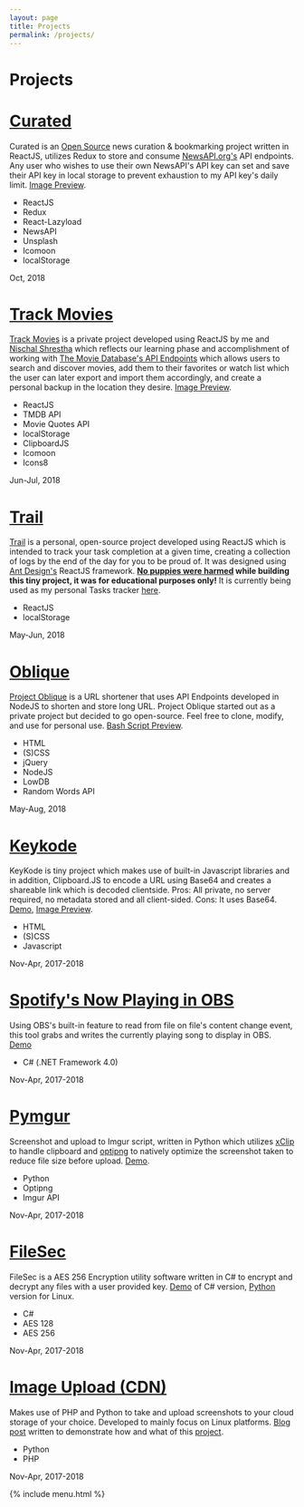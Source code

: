 ```yaml
---
layout: page
title: Projects
permalink: /projects/
---
```


<div class="container-blog-header">
    <h1><i class="fas fa-flask"></i> Projects</h1>
    <h1>
        <a href="#" class="menu-toggle" title="Toggle Menu">
            <i class="fas fa-ellipsis-v"></i>
        </a>
    </h1>
</div>
<div class="container-project">
    <div class="container-project-entry">
        <div class="container-project-entry-poster"
         style="background-image: url('https://i.imgur.com/dSB7gPc.png'); background-position: bottom center;"></div>
         <div class="container-project-entry-info">
            <h1>
                <a href="https://news.prashant.me/">Curated</a>
            </h1>
            <p>Curated is an <a href="https://github.com/intern0t/personal-website">Open Source</a> news curation & bookmarking project written in ReactJS, utilizes Redux to store and consume <a href="https://newsapi.org/account">NewsAPI.org's</a> API endpoints. Any user who wishes to use their own NewsAPI's API key can set and save their API key in local storage to prevent exhaustion to my API key's daily limit. <a href="https://i.imgur.com/TbqJGR8.png" data-rel="lightcase:curatedpreviewalbum" data-lc-caption="Curated Header (Right Click > Open image in new tab to view the preview in its original size.">Image Preview</a>.</p>
            <a href="https://i.imgur.com/oquHKVm.png" data-rel="lightcase:curatedpreviewalbum" data-lc-caption="Curated Set News API (Right Click > Open image in new tab to view the preview in its original size." hidden>2nd Image Preview</a>
            <a href="https://i.imgur.com/QZxvdTu.png" data-rel="lightcase:curatedpreviewalbum" data-lc-caption="Curated Homepage (Top-Headlines) (Right Click > Open image in new tab to view the preview in its original size." hidden>3rd Image Preview</a>
            <a href="https://i.imgur.com/cknqP2X.png" data-rel="lightcase:curatedpreviewalbum" data-lc-caption="Curated Footer (Right Click > Open image in new tab to view the preview in its original size." hidden>4th Image Preview</a>
            <div class="container-project-entry-info-misc">
                <ul class="used">
                    <li>ReactJS</li>
                    <li>Redux</li>
                    <li>React-Lazyload</li>
                    <li>NewsAPI</li>
                    <li>Unsplash</li>
                    <li>Icomoon</li>
                    <li>localStorage</li>
                </ul>
                <div class="time"><i class="far fa-clock"></i> <span>Oct, 2018</span></div>
            </div>
         </div>
    </div>
    <div class="container-project-entry">
        <div class="container-project-entry-poster"
         style="background-image: url('https://i.imgur.com/99Yxugo.png'); background-position: top center;"></div>
         <div class="container-project-entry-info">
            <h1>
                <a href="https://trackmovies.net/" title="Release website">Track Movies</a>
            </h1>
            <p><a href="https://trackmovies.net/" title="Release website">Track Movies</a> is a private project developed using ReactJS by me and <a href="https://github.com/justgoof9">Nischal Shrestha</a> which reflects our learning phase and accomplishment of working with <a href="https://www.themoviedb.org/documentation/api">The Movie Database's API Endpoints</a> which allows users to search and discover movies, add them to their favorites or watch list which the user can later export and import them accordingly, and create a personal backup in the location they desire. <a href="https://i.imgur.com/mUkeacR.png" data-rel="lightcase:trackmoviesalbum" data-lc-caption="Track Movies Homepage (Right Click > Open image in new tab to view the preview in its original size.">Image Preview</a>.</p>
            <a href="https://i.imgur.com/MyKuTcz.png" data-rel="lightcase:trackmoviesalbum" data-lc-caption="Track Movies Dashboard (Right Click > Open image in new tab to view the preview in its original size." hidden>2nd Image Preview</a>
            <a href="https://i.imgur.com/LY5Vb6a.png" data-rel="lightcase:trackmoviesalbum" data-lc-caption="Track Movies Import/Export (Right Click > Open image in new tab to view the preview in its original size." hidden>3rd Image Preview</a>
            <a href="https://i.imgur.com/pQ9vurY.png" data-rel="lightcase:trackmoviesalbum" data-lc-caption="Track Movies movie detail's page (Right Click > Open image in new tab to view the preview in its original size." hidden>4th Image Preview</a>
            <div class="container-project-entry-info-misc">
                <ul class="used">
                    <li>ReactJS</li>
                    <li>TMDB API</li>
                    <li>Movie Quotes API</li>
                    <li>localStorage</li>
                    <li>ClipboardJS</li>
                    <li>Icomoon</li>
                    <li>Icons8</li>
                </ul>
                <div class="time"><i class="far fa-clock"></i> <span>Jun-Jul, 2018</span></div>
            </div>
         </div>
    </div>
    <div class="container-project-entry">
        <div class="container-project-entry-poster"
         style="background-image: url('https://i.imgur.com/jNscPlB.png'); background-position: center center;"></div>
         <div class="container-project-entry-info">
            <h1>
                <a href="https://trail.prashant.me">Trail</a>
            </h1>
            <p><a href="https://github.com/intern0t/Trail" title="Github Repository">Trail</a> is a personal, open-source project developed using ReactJS which is intended to track your task completion at a given time, creating a collection of logs by the end of the day for you to be proud of. It was designed using <a href="http://ant.design/">Ant Design's</a> ReactJS framework. <strong><a href="https://medium.freecodecamp.org/every-time-you-build-a-to-do-list-app-a-puppy-dies-505b54637a5d">No puppies were harmed</a> while building this tiny project, it was for educational purposes only!</strong> It is currently being used as my personal Tasks tracker <a href="https://trail.prashant.me/">here</a>.</p>
            <div class="container-project-entry-info-misc">
                <ul class="used">
                    <li>ReactJS</li>
                    <li>localStorage</li>
                </ul>
                <div class="time"><i class="far fa-clock"></i> <span>May-Jun, 2018</span></div>
            </div>
         </div>
    </div>
    <div class="container-project-entry">
        <div class="container-project-entry-poster"
         style="background-image: url('https://i.imgur.com/Abt0B42.png'); background-position: center center;"></div>
         <div class="container-project-entry-info">
            <h1>
                <a href="https://o.prashant.me/">Oblique</a>
            </h1>
            <p><a href="https://github.com/intern0t/Oblique" title="Github Repository">Project Oblique</a> is a URL shortener that uses API Endpoints developed in NodeJS to shorten and store long URL. Project Oblique started out as a private project but decided to go open-source. Feel free to clone, modify, and use for personal use. <a href="https://i.imgur.com/NGARoVP.gif" data-rel="lightcase:BASHscriptpreview" data-lc-caption="Bash Script to shorten long URLs via command line. (Right Click > Open image in new tab to view the preview in its original size.)">Bash Script Preview</a>.</p>
            <div class="container-project-entry-info-misc">
                <ul class="used">
                    <li>HTML</li>
                    <li>(S)CSS</li>
                    <li>jQuery</li>
                    <li>NodeJS</li>
                    <li>LowDB</li>
                    <li>Random Words API</li>
                </ul>
                <div class="time"><i class="far fa-clock"></i> <span>May-Aug, 2018</span></div>
            </div>
         </div>
    </div>
    <div class="container-project-entry">
        <div class="container-project-entry-poster"
         style="background-image: url('https://i.imgur.com/EycvQCQ.png'); background-position: center center;"></div>
         <div class="container-project-entry-info">
            <h1>
                <a href="https://keykode.prashant.me/">Keykode</a>
            </h1>
            <p>KeyKode is tiny project which makes use of built-in Javascript libraries and in addition, Clipboard.JS to encode a URL using Base64 and creates a shareable link which is decoded clientside. Pros: All private, no server required, no metadata stored and all client-sided. Cons: It uses Base64. <a href="https://intern0t.github.io/keykode/" target="_blank">Demo</a>, <a href="https://i.imgur.com/MZwACFl.png" data-rel="lightcase:projectkeykode" data-lc-caption="Decoded raw Base64 encoded string.">Image Preview</a>.</p>
                <a href="https://i.imgur.com/Od9j4ZK.png" data-rel="lightcase:projectkeykode" data-lc-caption="Generated encoded URLs." hidden>2nd Image Preview</a>
                <a href="https://i.imgur.com/DoYyDsp.png" data-rel="lightcase:projectkeykode" data-lc-caption="Can decode raw Base64 encoded text but not the generated URLs." hidden>3rd Image Preview</a>
                <a href="https://i.imgur.com/FUd3qDo.png" data-rel="lightcase:projectkeykode" data-lc-caption="ClipboardJS in action." hidden>4th Image Preview</a>
            <div class="container-project-entry-info-misc">
                <ul class="used">
                    <li>HTML</li>
                    <li>(S)CSS</li>
                    <li>Javascript</li>
                </ul>
                <div class="time"><i class="far fa-clock"></i> <span>Nov-Apr, 2017-2018</span></div>
            </div>
         </div>
    </div>
    <div class="container-project-entry">
        <div class="container-project-entry-poster"
         style="background-image: url('https://i.imgur.com/EWK7fxU.gif'); background-position: center center;"></div>
         <div class="container-project-entry-info">
            <h1>
                <a href="https://prashant.me/development/2017/10/23/creating-and-integrating-spotify-now-playing-to-open-broadcaster-software.html">Spotify's Now Playing in OBS</a>
            </h1>
            <p>Using OBS's built-in feature to read from file on file's content change event, this tool grabs and writes the currently playing song to display in OBS. <a href="https://i.imgur.com/EWK7fxU.gif" data-rel="lightcase">Demo</a>
            </p>
            <div class="container-project-entry-info-misc">
                <ul class="used">
                    <li>C# (.NET Framework 4.0)</li>
                </ul>
                <div class="time"><i class="far fa-clock"></i> <span>Nov-Apr, 2017-2018</span></div>
            </div>
         </div>
    </div>
    <div class="container-project-entry">
        <div class="container-project-entry-poster"
         style="background-image: url('https://i.imgur.com/QVjNSbi.gif'); background-position: center center;"></div>
         <div class="container-project-entry-info">
            <h1>
                <a href="https://www.prashant.me/project/Pymgur">Pymgur</a>
            </h1>
            <p>Screenshot and upload to Imgur script, written in Python which utilizes <a href="https://github.com/astrand/xclip">xClip</a> to handle clipboard and <a href="http://optipng.sourceforge.net/">optipng</a> to natively optimize the screenshot taken to reduce file size before upload. <a href="https://i.imgur.com/QVjNSbi.gif" data-rel="lightcase">Demo</a>.</p>
            <div class="container-project-entry-info-misc">
                <ul class="used">
                    <li>Python</li>
                    <li>Optipng</li>
                    <li>Imgur API</li>
                </ul>
                <div class="time"><i class="far fa-clock"></i> <span>Nov-Apr, 2017-2018</span></div>
            </div>
         </div>
    </div>
    <div class="container-project-entry">
        <div class="container-project-entry-poster"
         style="background-image: url('https://i.imgur.com/ECrDhnN.png'); background-position: center center;"></div>
         <div class="container-project-entry-info">
            <h1>
                <a href="https://www.prashant.me/development/2017/06/03/encrypting-files-in-linux-machine-using-openssl.html">FileSec</a>
            </h1>
            <p>FileSec is a AES 256 Encryption utility software written in C# to encrypt and decrypt any files with a user provided key. <a href="https://i.imgur.com/MUPVc3Y.gif" data-rel="lightcase">Demo</a> of C# version, <a  href="https://www.prashant.me/development/2017/06/03/encrypting-files-in-linux-machine-using-openssl.html">Python</a> version for Linux.
            </p>
            <div class="container-project-entry-info-misc">
                <ul class="used">
                    <li>C#</li>
                    <li>AES 128</li>
                    <li>AES 256</li>
                </ul>
                <div class="time"><i class="far fa-clock"></i> <span>Nov-Apr, 2017-2018</span></div>
            </div>
         </div>
    </div>
    <div class="container-project-entry">
        <div class="container-project-entry-poster"
         style="background-image: url('https://i.imgur.com/eFbN8c9.jpg'); background-position: center center;"></div>
         <div class="container-project-entry-info">
            <h1>
                <a href="https://github.com/intern0t/Image-Hosting">Image Upload (CDN)</a>
            </h1>
            <p>Makes use of PHP and Python to take and upload screenshots to your cloud storage of your choice. Developed to mainly focus on Linux platforms. <a href="https://www.prashant.me/project/hostup">Blog post</a> written to demonstrate how and what of this <a href="https://github.com/intern0t/Image-Hosting">project</a>.</p>
            <div class="container-project-entry-info-misc">
                <ul class="used">
                    <li>Python</li>
                    <li>PHP</li>
                </ul>
                <div class="time"><i class="far fa-clock"></i> <span>Nov-Apr, 2017-2018</span></div>
            </div>
         </div>
    </div>
</div>

<!-- Menu -->

{% include menu.html %}
